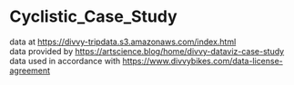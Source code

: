 # Cyclistic_Case_Study

data at https://divvy-tripdata.s3.amazonaws.com/index.html  
data provided by https://artscience.blog/home/divvy-dataviz-case-study  
data used in accordance with https://www.divvybikes.com/data-license-agreement  

